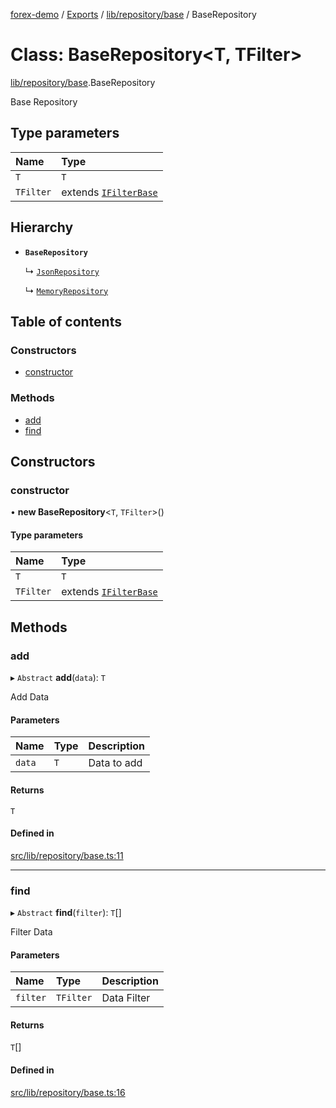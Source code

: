 [forex-demo](../README.md) / [Exports](../modules.md) / [lib/repository/base](../modules/lib_repository_base.md) / BaseRepository

# Class: BaseRepository<T, TFilter\>

[lib/repository/base](../modules/lib_repository_base.md).BaseRepository

Base Repository

## Type parameters

| Name      | Type                                                            |
| :-------- | :-------------------------------------------------------------- |
| `T`       | `T`                                                             |
| `TFilter` | extends [`IFilterBase`](../interfaces/lib_model.IFilterBase.md) |

## Hierarchy

- **`BaseRepository`**

  ↳ [`JsonRepository`](lib_repository_json.JsonRepository.md)

  ↳ [`MemoryRepository`](lib_repository_memory.MemoryRepository.md)

## Table of contents

### Constructors

- [constructor](lib_repository_base.BaseRepository.md#constructor)

### Methods

- [add](lib_repository_base.BaseRepository.md#add)
- [find](lib_repository_base.BaseRepository.md#find)

## Constructors

### constructor

• **new BaseRepository**<`T`, `TFilter`\>()

#### Type parameters

| Name      | Type                                                            |
| :-------- | :-------------------------------------------------------------- |
| `T`       | `T`                                                             |
| `TFilter` | extends [`IFilterBase`](../interfaces/lib_model.IFilterBase.md) |

## Methods

### add

▸ `Abstract` **add**(`data`): `T`

Add Data

#### Parameters

| Name   | Type | Description |
| :----- | :--- | :---------- |
| `data` | `T`  | Data to add |

#### Returns

`T`

#### Defined in

[src/lib/repository/base.ts:11](https://github.com/suphero/forex-demo/blob/2ac0f42/src/lib/repository/base.ts#L11)

---

### find

▸ `Abstract` **find**(`filter`): `T`[]

Filter Data

#### Parameters

| Name     | Type      | Description |
| :------- | :-------- | :---------- |
| `filter` | `TFilter` | Data Filter |

#### Returns

`T`[]

#### Defined in

[src/lib/repository/base.ts:16](https://github.com/suphero/forex-demo/blob/2ac0f42/src/lib/repository/base.ts#L16)
